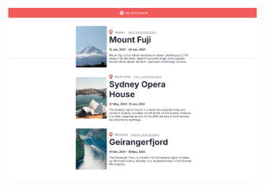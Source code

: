 ![image_alt](https://github.com/kheymp/my-travel-journal/blob/229d867c4d0b469e22ba8f1b0832138ebe99b297/Screenshot_20-6-2025_231812_localhost.jpeg)
